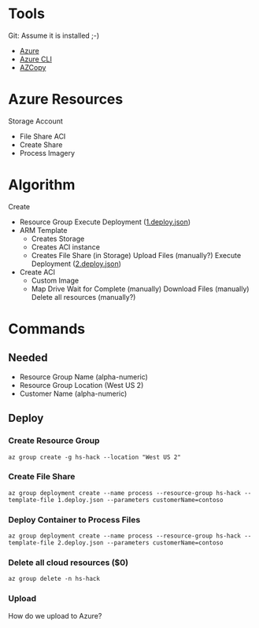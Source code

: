 # Tools
 Git: Assume it is installed ;-)
- [Azure](https://portal.azure.com)
- [Azure CLI](https://docs.microsoft.com/en-us/cli/azure/install-azure-cli?view=azure-cli-latest)
- [AZCopy](https://docs.microsoft.com/en-us/azure/storage/common/storage-use-azcopy-linux)

# Azure Resources
Storage Account
- File Share
ACI
- Create Share
- Process Imagery

# Algorithm
Create
- Resource Group
Execute Deployment ([1.deploy.json](https://github.com/jefking/hs-hack/blob/master/1.deploy.json))
- ARM Template
    - Creates Storage
    - Creates ACI instance
    - Creates File Share (in Storage)
Upload Files (manually?)
Execute Deployment ([2.deploy.json](https://github.com/jefking/hs-hack/blob/master/2.deploy.json))
- Create ACI
    - Custom Image
    - Map Drive
Wait for Complete (manually)
Download Files (manually)
Delete all resources (manually?)

# Commands
## Needed
- Resource Group Name (alpha-numeric)
- Resource Group Location (West US 2)
- Customer Name (alpha-numeric)

## Deploy
### Create Resource Group
``
az group create -g hs-hack --location "West US 2"
``

### Create File Share
``
az group deployment create --name process --resource-group hs-hack --template-file 1.deploy.json --parameters customerName=contoso
``

### Deploy Container to Process Files
``
az group deployment create --name process --resource-group hs-hack --template-file 2.deploy.json --parameters customerName=contoso
``

### Delete all cloud resources ($0)
``
az group delete -n hs-hack
``

### Upload
How do we upload to Azure?